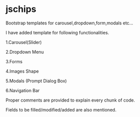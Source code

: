 # jschips

Bootstrap templates for carousel,dropdown,form,modals etc...

I have added template for following functionalities.

1.Carousel(Slider)

2.Dropdown Menu

3.Forms

4.Images Shape

5.Modals (Prompt Dialog Box)

6.Navigation Bar


Proper comments are provided to explain every chunk of code.

Fields to be filled/modified/added are also mentioned.


